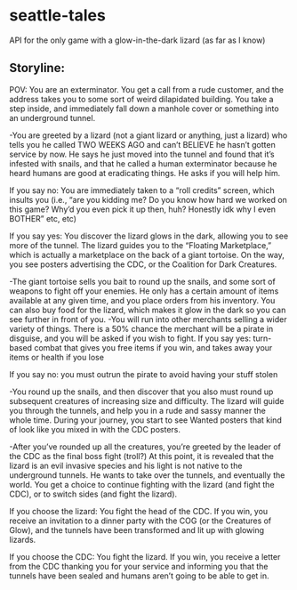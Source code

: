 # seattle-tales
API for the only game with a glow-in-the-dark lizard (as far as I know)

## Storyline: 
POV: You are an exterminator. You get a call from a rude customer, and the address takes you to some sort of weird dilapidated building. You take a step inside, and immediately fall down a manhole cover or something into an underground tunnel.

-You are greeted by a lizard (not a giant lizard or anything, just a lizard) who tells you he called TWO WEEKS AGO and can’t BELIEVE he hasn’t gotten service by now. He says he just moved into the tunnel and found that it’s infested with snails, and that he called a human exterminator because he heard humans are good at eradicating things. He asks if you will help him. 

If you say no: You are immediately taken to a “roll credits” screen, which insults you (i.e., “are you kidding me? Do you know how hard we worked on this game? Why’d you even pick it up then, huh? Honestly idk why I even BOTHER” etc, etc) 

If you say yes: You discover the lizard glows in the dark, allowing you to see more of the tunnel. The lizard guides you to the “Floating Marketplace,” which is actually a marketplace on the back of a giant tortoise. On the way, you see posters advertising the CDC, or the Coalition for Dark Creatures.

-The giant tortoise sells you bait to round up the snails, and some sort of weapons to fight off your enemies. He only has a certain amount of items available at any given time, and you place orders from his inventory. You can also buy food for the lizard, which makes it glow in the dark so you can see further in front of you.
-You will run into other merchants selling a wider variety of things. There is a 50% chance the merchant will be a pirate in disguise, and you will be asked if you wish to fight.
If you say yes: turn-based combat that gives you free items if you win, and takes away your items or health if you lose

If you say no: you must outrun the pirate to avoid having your stuff stolen

-You round up the snails, and then discover that you also must round up subsequent creatures of increasing size and difficulty. The lizard will guide you through the tunnels, and help you in a rude and sassy manner the whole time. During your journey, you start to see Wanted posters that kind of look like you mixed in with the CDC posters.

-After you’ve rounded up all the creatures, you’re greeted by the leader of the CDC as the final boss fight (troll?) At this point, it is revealed that the lizard is an evil invasive species and his light is not native to the underground tunnels. He wants to take over the tunnels, and eventually the world. You get a choice to continue fighting with the lizard (and fight the CDC), or to switch sides (and fight the lizard).

If you choose the lizard: You fight the head of the CDC. If you win, you receive an invitation to a dinner party with the COG (or the Creatures of Glow), and the tunnels have been transformed and lit up with glowing lizards. 

If you choose the CDC: You fight the lizard. If you win, you receive a letter from the CDC thanking you for your service and informing you that the tunnels have been sealed and humans aren’t going to be able to get in.
